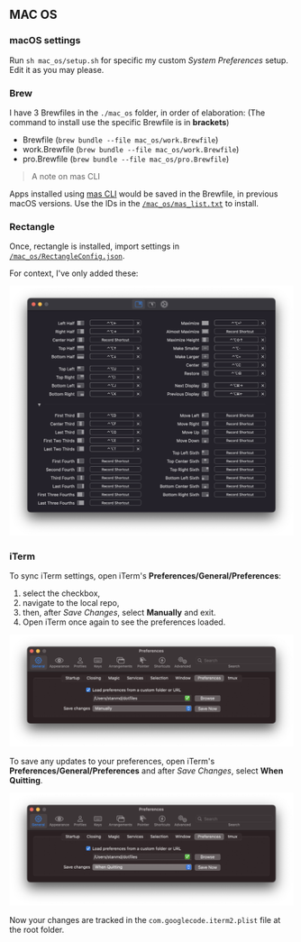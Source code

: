 ## MAC OS

### macOS settings

Run `sh mac_os/setup.sh` for specific my custom _System Preferences_ setup. Edit it as you may please.

### Brew

I have 3 Brewfiles in the `./mac_os` folder, in order of elaboration: (The command to install use the specific Brewfile is in **brackets**)

- Brewfile (`brew bundle --file mac_os/work.Brewfile`)
- work.Brewfile (`brew bundle --file mac_os/work.Brewfile`)
- pro.Brewfile (`brew bundle --file mac_os/pro.Brewfile`)

> A note on mas CLI

Apps installed using [mas CLI](https://github.com/mas-cli/mas) would be saved in the Brewfile, in previous macOS versions. Use the lDs in the [`/mac_os/mas_list.txt`](/mac_os/mas_list.txt) to install.

### Rectangle

Once, rectangle is installed, import settings in [`/mac_os/RectangleConfig.json`](/mac_os/RectangleConfig.json).

For context, I've only added these:

![RectangleConfig](/rectangle.png)

### iTerm

To sync iTerm settings, open iTerm's **Preferences/General/Preferences**:

1. select the checkbox,
2. navigate to the local repo,
3. then, after _Save Changes_, select **Manually** and exit.
4. Open iTerm once again to see the preferences loaded.

![iTerm preferences](iterm.png)

To save any updates to your preferences, open iTerm's **Preferences/General/Preferences** and after _Save Changes_, select **When Quitting**.


![Saving iTerm preferences](iterm2.png)

Now your changes are tracked in the `com.googlecode.iterm2.plist` file at the root folder.
